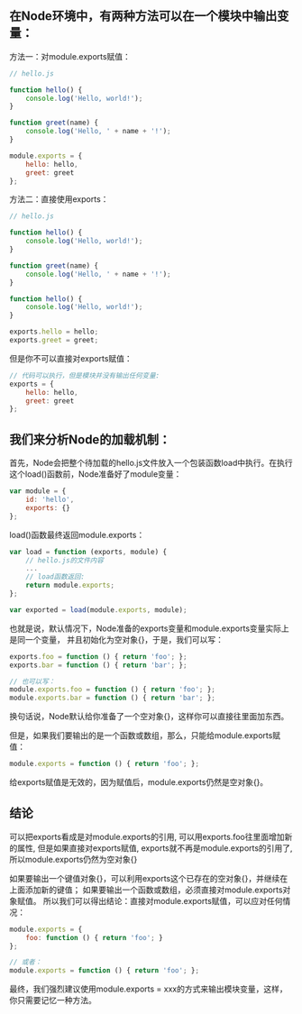 
## 在Node环境中，有两种方法可以在一个模块中输出变量：
方法一：对module.exports赋值：
```javascript
// hello.js

function hello() {
    console.log('Hello, world!');
}

function greet(name) {
    console.log('Hello, ' + name + '!');
}

module.exports = {
    hello: hello,
    greet: greet
};
```
方法二：直接使用exports：
```javascript
// hello.js

function hello() {
    console.log('Hello, world!');
}

function greet(name) {
    console.log('Hello, ' + name + '!');
}

function hello() {
    console.log('Hello, world!');
}

exports.hello = hello;
exports.greet = greet;
```

但是你不可以直接对exports赋值：
```javascript
// 代码可以执行，但是模块并没有输出任何变量:
exports = {
    hello: hello,
    greet: greet
};
```

## 我们来分析Node的加载机制：
首先，Node会把整个待加载的hello.js文件放入一个包装函数load中执行。在执行这个load()函数前，Node准备好了module变量：
```javascript
var module = {
    id: 'hello',
    exports: {}
};
```
load()函数最终返回module.exports：
```javaScript
var load = function (exports, module) {
    // hello.js的文件内容
    ...
    // load函数返回:
    return module.exports;
};

var exported = load(module.exports, module);
```
也就是说，默认情况下，Node准备的exports变量和module.exports变量实际上是同一个变量，
并且初始化为空对象{}，于是，我们可以写：
```javaScript
exports.foo = function () { return 'foo'; };
exports.bar = function () { return 'bar'; };

// 也可以写：
module.exports.foo = function () { return 'foo'; };
module.exports.bar = function () { return 'bar'; };
```
换句话说，Node默认给你准备了一个空对象{}，这样你可以直接往里面加东西。

但是，如果我们要输出的是一个函数或数组，那么，只能给module.exports赋值：
```javaScript
module.exports = function () { return 'foo'; };
```
给exports赋值是无效的，因为赋值后，module.exports仍然是空对象{}。

## 结论
可以把exports看成是对module.exports的引用, 可以用exports.foo往里面增加新的属性, 但是如果直接对exports赋值, 
exports就不再是module.exports的引用了, 所以module.exports仍然为空对象{}

如果要输出一个键值对象{}，可以利用exports这个已存在的空对象{}，并继续在上面添加新的键值；
如果要输出一个函数或数组，必须直接对module.exports对象赋值。
所以我们可以得出结论：直接对module.exports赋值，可以应对任何情况：
```javaScript
module.exports = {
    foo: function () { return 'foo'; }
};

// 或者：
module.exports = function () { return 'foo'; };
```
最终，我们强烈建议使用module.exports = xxx的方式来输出模块变量，这样，你只需要记忆一种方法。
